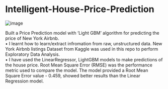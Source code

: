 # Intelligent-House-Price-Prediction <br/>
![image](https://user-images.githubusercontent.com/82858787/153079008-6ac9bbe0-8401-4a5b-a10a-94be310cbead.png)

Built a Price Prediction model with ‘Light GBM’ algorithm for predicting the price of New York Airbnb. <br/>
• I learnt how to learn/extract infromation from raw, unstructured data. New York Airbnb listings Dataset from Kaggle was used in this repo to perform Exploratory Data Analysis.<br/>
• I have used the LinearRegressor, LightGBM models to make predictions of the house price. Root Mean Square Error (RMSE) was the performance metric used to compare the model. The model provided a Root Mean Square Error value - 0.459, showed better results than the Linear Regression model. <br/> 
